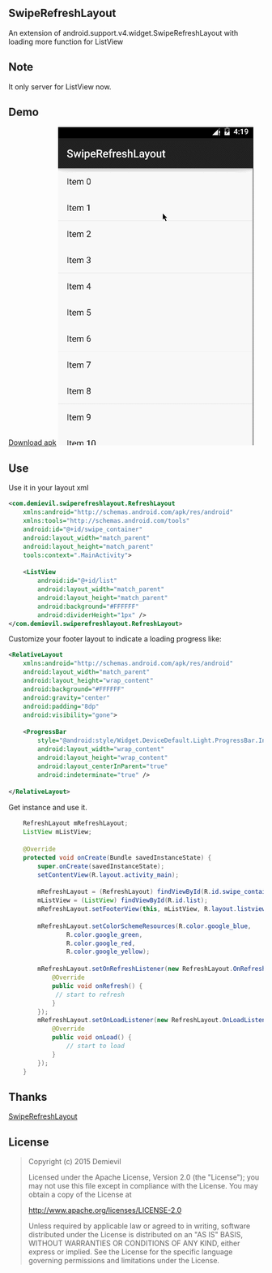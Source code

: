 ## SwipeRefreshLayout ##
An extension of android.support.v4.widget.SwipeRefreshLayout with loading more function for ListView

## Note ##
It only server for ListView now.

## Demo ##
[Download apk](/demo.apk)
![Gif](/demo.gif)

## Use ##
Use it in your layout xml
````xml
<com.demievil.swiperefreshlayout.RefreshLayout
    xmlns:android="http://schemas.android.com/apk/res/android"
    xmlns:tools="http://schemas.android.com/tools"
    android:id="@+id/swipe_container"
    android:layout_width="match_parent"
    android:layout_height="match_parent"
    tools:context=".MainActivity">

    <ListView
        android:id="@+id/list"
        android:layout_width="match_parent"
        android:layout_height="match_parent"
        android:background="#FFFFFF"
        android:dividerHeight="1px" />
</com.demievil.swiperefreshlayout.RefreshLayout>
````

Customize your footer layout to indicate a loading progress like:
````xml
<RelativeLayout 
    xmlns:android="http://schemas.android.com/apk/res/android"
    android:layout_width="match_parent"
    android:layout_height="wrap_content"
    android:background="#FFFFFF"
    android:gravity="center"
    android:padding="8dp"
    android:visibility="gone">

    <ProgressBar
        style="@android:style/Widget.DeviceDefault.Light.ProgressBar.Inverse"
        android:layout_width="wrap_content"
        android:layout_height="wrap_content"
        android:layout_centerInParent="true"
        android:indeterminate="true" />

</RelativeLayout>
````
Get instance and use it.
````java
    RefreshLayout mRefreshLayout;
    ListView mListView;

    @Override
    protected void onCreate(Bundle savedInstanceState) {
        super.onCreate(savedInstanceState);
        setContentView(R.layout.activity_main);

        mRefreshLayout = (RefreshLayout) findViewById(R.id.swipe_container);
        mListView = (ListView) findViewById(R.id.list);
        mRefreshLayout.setFooterView(this, mListView, R.layout.listview_footer);

        mRefreshLayout.setColorSchemeResources(R.color.google_blue,
                R.color.google_green,
                R.color.google_red,
                R.color.google_yellow);

        mRefreshLayout.setOnRefreshListener(new RefreshLayout.OnRefreshListener() {
            @Override
            public void onRefresh() {
	         // start to refresh
            }
        });
        mRefreshLayout.setOnLoadListener(new RefreshLayout.OnLoadListener() {
            @Override
            public void onLoad() {
                // start to load   
            }
        });
    }
````

## Thanks ##
[SwipeRefreshLayout](https://developer.android.com/reference/android/support/v4/widget/SwipeRefreshLayout.html)

## License ##
> Copyright (c) 2015 Demievil
> 
> Licensed under the Apache License, Version 2.0 (the "License");
> you may not use this file except in compliance with the License.
> You may obtain a copy of the License at
> 
>    http://www.apache.org/licenses/LICENSE-2.0
> 
> Unless required by applicable law or agreed to in writing, software
> distributed under the License is distributed on an "AS IS" BASIS,
> WITHOUT WARRANTIES OR CONDITIONS OF ANY KIND, either express or implied.
> See the License for the specific language governing permissions and
> limitations under the License.

